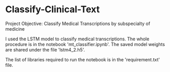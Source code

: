 # Classify-Clinical-Text

Project Objective: Classify Medical Transcriptions by subspecialty of medicine


I used the LSTM model to classify medical transcriptions. The whole procedure is in the notebook 'mt_classifier.ipynb'. The saved model weights are shared under the file 'lstm4_2.h5'.

The list of libraries required to run the notebook is in the 'requirement.txt' file. 
